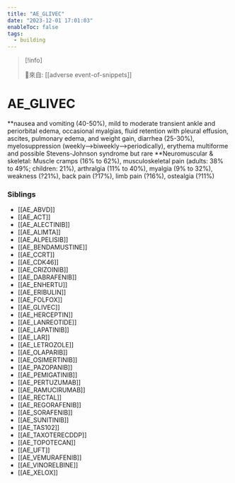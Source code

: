 ```yaml
---
title: "AE_GLIVEC"
date: "2023-12-01 17:01:03"
enableToc: false
tags:
  - building
---
```


> [!info]
>
> 🌱來自: [[adverse event-of-snippets]]

# AE_GLIVEC

**nausea and vomiting (40-50%), mild to moderate transient ankle and periorbital edema, occasional myalgias, fluid retention with pleural effusion, ascites, pulmonary edema, and weight gain, diarrhea (25-30%), myelosuppression (weekly-->biweekly-->periodically), erythema multiforme and possible Stevens-Johnson syndrome but rare
**Neuromuscular & skeletal: Muscle cramps (16% to 62%), musculoskeletal pain (adults: 38% to 49%; children: 21%), arthralgia (11% to 40%), myalgia (9% to 32%), weakness (?21%), back pain (?17%), limb pain (?16%), ostealgia (?11%)

### Siblings

- [[AE_ABVD]]
- [[AE_ACT]]
- [[AE_ALECTINIB]]
- [[AE_ALIMTA]]
- [[AE_ALPELISIB]]
- [[AE_BENDAMUSTINE]]
- [[AE_CCRT]]
- [[AE_CDK46]]
- [[AE_CRIZOINIB]]
- [[AE_DABRAFENIB]]
- [[AE_ENHERTU]]
- [[AE_ERIBULIN]]
- [[AE_FOLFOX]]
- [[AE_GLIVEC]]
- [[AE_HERCEPTIN]]
- [[AE_LANREOTIDE]]
- [[AE_LAPATINIB]]
- [[AE_LAR]]
- [[AE_LETROZOLE]]
- [[AE_OLAPARIB]]
- [[AE_OSIMERTINIB]]
- [[AE_PAZOPANIB]]
- [[AE_PEMIGATINIB]]
- [[AE_PERTUZUMAB]]
- [[AE_RAMUCIRUMAB]]
- [[AE_RECTAL]]
- [[AE_REGORAFENIB]]
- [[AE_SORAFENIB]]
- [[AE_SUNITINIB]]
- [[AE_TAS102]]
- [[AE_TAXOTERECDDP]]
- [[AE_TOPOTECAN]]
- [[AE_UFT]]
- [[AE_VEMURAFENIB]]
- [[AE_VINORELBINE]]
- [[AE_XELOX]]

